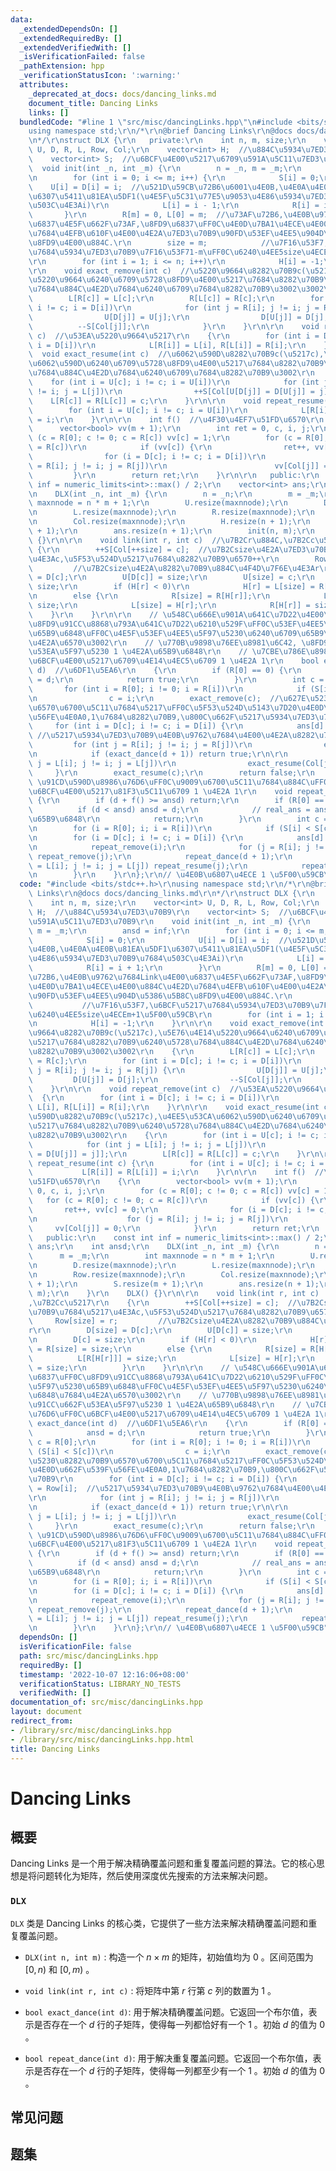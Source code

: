 ```yaml
---
data:
  _extendedDependsOn: []
  _extendedRequiredBy: []
  _extendedVerifiedWith: []
  _isVerificationFailed: false
  _pathExtension: hpp
  _verificationStatusIcon: ':warning:'
  attributes:
    _deprecated_at_docs: docs/dancing_links.md
    document_title: Dancing Links
    links: []
  bundledCode: "#line 1 \"src/misc/dancingLinks.hpp\"\n#include <bits/stdc++.h>\r\n\
    using namespace std;\r\n/*\r\n@brief Dancing Links\r\n@docs docs/dancing_links.md\r\
    \n*/\r\nstruct DLX {\r\n   private:\r\n    int n, m, size;\r\n    vector<int>\
    \ U, D, R, L, Row, Col;\r\n    vector<int> H;  //\u884C\u5934\u7ED3\u70B9\r\n\
    \    vector<int> S;  //\u6BCF\u4E00\u5217\u6709\u591A\u5C11\u7ED3\u70B9\r\n  \
    \  void init(int _n, int _m) {\r\n        n = _n, m = _m;\r\n        ansd = inf;\r\
    \n        for (int i = 0; i <= m; i++) {\r\n            S[i] = 0;\r\n        \
    \    U[i] = D[i] = i;  //\u521D\u59CB\u72B6\u6001\u4E0B,\u4E0A\u4E0B\u81EA\u5DF1\
    \u6307\u5411\u81EA\u5DF1(\u4E5F\u5C31\u77E5\u9053\u4E86\u5934\u7ED3\u70B9\u7684\
    \u503C\u4E3Ai)\r\n            L[i] = i - 1;\r\n            R[i] = i + 1;\r\n \
    \       }\r\n        R[m] = 0, L[0] = m;  //\u73AF\u72B6,\u4E0B\u9762\u7684Link\u4E00\
    \u6837\u4E5F\u662F\u73AF,\u8FD9\u6837\uFF0C\u4E0D\u7BA1\u4ECE\u4E00\u884C\u4E2D\
    \u7684\u4EFB\u610F\u4E00\u4E2A\u7ED3\u70B9\u90FD\u53EF\u4EE5\u904D\u5386\u5B8C\
    \u8FD9\u4E00\u884C.\r\n        size = m;            //\u7F16\u53F7,\u6BCF\u5217\
    \u7684\u5934\u7ED3\u70B9\u7F16\u53F71-m\uFF0C\u6240\u4EE5size\u4ECEm+1\u5F00\u59CB\
    \r\n        for (int i = 1; i <= n; i++)\r\n            H[i] = -1;\r\n    }\r\n\
    \r\n    void exact_remove(int c)  //\u5220\u9664\u8282\u70B9c(\u5217c),\u5E76\u4E14\
    \u5220\u9664\u6240\u6709\u5728\u8FD9\u4E00\u5217\u7684\u8282\u70B9\u6240\u5728\
    \u7684\u884C\u4E2D\u7684\u6240\u6709\u7684\u8282\u70B9\u3002\u3002\r\n    {\r\n\
    \        L[R[c]] = L[c];\r\n        R[L[c]] = R[c];\r\n        for (int i = D[c];\
    \ i != c; i = D[i])\r\n            for (int j = R[i]; j != i; j = R[j]) {\r\n\
    \                U[D[j]] = U[j];\r\n                D[U[j]] = D[j];\r\n      \
    \          --S[Col[j]];\r\n            }\r\n    }\r\n\r\n    void repeat_remove(int\
    \ c)  //\u53EA\u5220\u9664\u5217\r\n    {\r\n        for (int i = D[c]; i != c;\
    \ i = D[i])\r\n            L[R[i]] = L[i], R[L[i]] = R[i];\r\n    }\r\n\r\n  \
    \  void exact_resume(int c)  //\u6062\u590D\u8282\u70B9c(\u5217c),\u4EE5\u53CA\
    \u6062\u590D\u6240\u6709\u5728\u8FD9\u4E00\u5217\u7684\u8282\u70B9\u6240\u5728\
    \u7684\u884C\u4E2D\u7684\u6240\u6709\u7684\u8282\u70B9\u3002\r\n    {\r\n    \
    \    for (int i = U[c]; i != c; i = U[i])\r\n            for (int j = L[i]; j\
    \ != i; j = L[j])\r\n                ++S[Col[U[D[j]] = D[U[j]] = j]];\r\n    \
    \    L[R[c]] = R[L[c]] = c;\r\n    }\r\n\r\n    void repeat_resume(int c) {\r\n\
    \        for (int i = U[c]; i != c; i = U[i])\r\n            L[R[i]] = R[L[i]]\
    \ = i;\r\n    }\r\n\r\n    int f()  //\u4F30\u4EF7\u51FD\u6570\r\n    {\r\n  \
    \      vector<bool> vv(m + 1);\r\n        int ret = 0, c, i, j;\r\n        for\
    \ (c = R[0]; c != 0; c = R[c]) vv[c] = 1;\r\n        for (c = R[0]; c != 0; c\
    \ = R[c])\r\n            if (vv[c]) {\r\n                ret++, vv[c] = 0;\r\n\
    \                for (i = D[c]; i != c; i = D[i])\r\n                    for (j\
    \ = R[i]; j != i; j = R[j])\r\n                        vv[Col[j]] = 0;\r\n   \
    \         }\r\n        return ret;\r\n    }\r\n\r\n   public:\r\n    const int\
    \ inf = numeric_limits<int>::max() / 2;\r\n    vector<int> ans;\r\n    int ansd;\r\
    \n    DLX(int _n, int _m) {\r\n        n = _n;\r\n        m = _m;\r\n        int\
    \ maxnnode = n * m + 1;\r\n        U.resize(maxnnode);\r\n        D.resize(maxnnode);\r\
    \n        L.resize(maxnnode);\r\n        R.resize(maxnnode);\r\n        Row.resize(maxnnode);\r\
    \n        Col.resize(maxnnode);\r\n        H.resize(n + 1);\r\n        S.resize(m\
    \ + 1);\r\n        ans.resize(n + 1);\r\n        init(n, m);\r\n    }\r\n    DLX()\
    \ {}\r\n\r\n    void link(int r, int c)  //\u7B2Cr\u884C,\u7B2Cc\u5217\r\n   \
    \ {\r\n        ++S[Col[++size] = c];  //\u7B2Csize\u4E2A\u7ED3\u70B9\u7684\u5217\
    \u4E3Ac,\u5F53\u524D\u5217\u7684\u8282\u70B9\u6570++\r\n        Row[size] = r;\
    \         //\u7B2Csize\u4E2A\u8282\u70B9\u884C\u4F4D\u7F6E\u4E3Ar\r\n        D[size]\
    \ = D[c];\r\n        U[D[c]] = size;\r\n        U[size] = c;\r\n        D[c] =\
    \ size;\r\n        if (H[r] < 0)\r\n            H[r] = L[size] = R[size] = size;\r\
    \n        else {\r\n            R[size] = R[H[r]];\r\n            L[R[H[r]]] =\
    \ size;\r\n            L[size] = H[r];\r\n            R[H[r]] = size;\r\n    \
    \    }\r\n    }\r\n\r\n    // \u548C\u666E\u901A\u641C\u7D22\u4E00\u6837\uFF0C\
    \u8FD9\u91CC\u8868\u793A\u641C\u7D22\u6210\u529F\uFF0C\u53EF\u4EE5\u5F97\u5230\
    \u65B9\u6848\uFF0C\u4E5F\u53EF\u4EE5\u5F97\u5230\u6240\u6709\u65B9\u6848\u7684\
    \u4E2A\u6570\u3002\r\n    // \u770B\u9898\u76EE\u8981\u6C42, \u8FD9\u91CC\u662F\
    \u53EA\u5F97\u5230 1 \u4E2A\u65B9\u6848\r\n    // \u7CBE\u786E\u8986\u76D6\uFF0C\
    \u6BCF\u4E00\u5217\u6709\u4E14\u4EC5\u6709 1 \u4E2A 1\r\n    bool exact_dance(int\
    \ d)  //\u6DF1\u5EA6\r\n    {\r\n        if (R[0] == 0) {\r\n            ansd\
    \ = d;\r\n            return true;\r\n        }\r\n        int c = R[0];\r\n \
    \       for (int i = R[0]; i != 0; i = R[i])\r\n            if (S[i] < S[c])\r\
    \n                c = i;\r\n        exact_remove(c);  //\u627E\u5230\u8282\u70B9\
    \u6570\u6700\u5C11\u7684\u5217\uFF0C\u5F53\u524D\u5143\u7D20\u4E0D\u662F\u539F\
    \u56FE\u4E0A0,1\u7684\u8282\u70B9,\u800C\u662F\u5217\u5934\u7ED3\u70B9\r\n   \
    \     for (int i = D[c]; i != c; i = D[i]) {\r\n            ans[d] = Row[i]; \
    \ //\u5217\u5934\u7ED3\u70B9\u4E0B\u9762\u7684\u4E00\u4E2A\u8282\u70B9\r\n   \
    \         for (int j = R[i]; j != i; j = R[j])\r\n                exact_remove(Col[j]);\r\
    \n            if (exact_dance(d + 1)) return true;\r\n\r\n            for (int\
    \ j = L[i]; j != i; j = L[j])\r\n                exact_resume(Col[j]);\r\n   \
    \     }\r\n        exact_resume(c);\r\n        return false;\r\n    }\r\n    //\
    \ \u91CD\u590D\u8986\u76D6\uFF0C\u9009\u6700\u5C11\u7684\u884C\uFF0C\u4F7F\u5F97\
    \u6BCF\u4E00\u5217\u81F3\u5C11\u6709 1 \u4E2A 1\r\n    void repeat_dance(int d)\
    \ {\r\n        if (d + f() >= ansd) return;\r\n        if (R[0] == 0) {\r\n  \
    \          if (d < ansd) ansd = d;\r\n            // real_ans = ans; // \u5B58\
    \u65B9\u6848\r\n            return;\r\n        }\r\n        int c = R[0], i, j;\r\
    \n        for (i = R[0]; i; i = R[i])\r\n            if (S[i] < S[c]) c = i;\r\
    \n        for (i = D[c]; i != c; i = D[i]) {\r\n            ans[d] = Row[i];\r\
    \n            repeat_remove(i);\r\n            for (j = R[i]; j != i; j = R[j])\
    \ repeat_remove(j);\r\n            repeat_dance(d + 1);\r\n            for (j\
    \ = L[i]; j != i; j = L[j]) repeat_resume(j);\r\n            repeat_resume(i);\r\
    \n        }\r\n    }\r\n};\r\n// \u4E0B\u6807\u4ECE 1 \u5F00\u59CB\n"
  code: "#include <bits/stdc++.h>\r\nusing namespace std;\r\n/*\r\n@brief Dancing\
    \ Links\r\n@docs docs/dancing_links.md\r\n*/\r\nstruct DLX {\r\n   private:\r\n\
    \    int n, m, size;\r\n    vector<int> U, D, R, L, Row, Col;\r\n    vector<int>\
    \ H;  //\u884C\u5934\u7ED3\u70B9\r\n    vector<int> S;  //\u6BCF\u4E00\u5217\u6709\
    \u591A\u5C11\u7ED3\u70B9\r\n    void init(int _n, int _m) {\r\n        n = _n,\
    \ m = _m;\r\n        ansd = inf;\r\n        for (int i = 0; i <= m; i++) {\r\n\
    \            S[i] = 0;\r\n            U[i] = D[i] = i;  //\u521D\u59CB\u72B6\u6001\
    \u4E0B,\u4E0A\u4E0B\u81EA\u5DF1\u6307\u5411\u81EA\u5DF1(\u4E5F\u5C31\u77E5\u9053\
    \u4E86\u5934\u7ED3\u70B9\u7684\u503C\u4E3Ai)\r\n            L[i] = i - 1;\r\n\
    \            R[i] = i + 1;\r\n        }\r\n        R[m] = 0, L[0] = m;  //\u73AF\
    \u72B6,\u4E0B\u9762\u7684Link\u4E00\u6837\u4E5F\u662F\u73AF,\u8FD9\u6837\uFF0C\
    \u4E0D\u7BA1\u4ECE\u4E00\u884C\u4E2D\u7684\u4EFB\u610F\u4E00\u4E2A\u7ED3\u70B9\
    \u90FD\u53EF\u4EE5\u904D\u5386\u5B8C\u8FD9\u4E00\u884C.\r\n        size = m; \
    \           //\u7F16\u53F7,\u6BCF\u5217\u7684\u5934\u7ED3\u70B9\u7F16\u53F71-m\uFF0C\
    \u6240\u4EE5size\u4ECEm+1\u5F00\u59CB\r\n        for (int i = 1; i <= n; i++)\r\
    \n            H[i] = -1;\r\n    }\r\n\r\n    void exact_remove(int c)  //\u5220\
    \u9664\u8282\u70B9c(\u5217c),\u5E76\u4E14\u5220\u9664\u6240\u6709\u5728\u8FD9\u4E00\
    \u5217\u7684\u8282\u70B9\u6240\u5728\u7684\u884C\u4E2D\u7684\u6240\u6709\u7684\
    \u8282\u70B9\u3002\u3002\r\n    {\r\n        L[R[c]] = L[c];\r\n        R[L[c]]\
    \ = R[c];\r\n        for (int i = D[c]; i != c; i = D[i])\r\n            for (int\
    \ j = R[i]; j != i; j = R[j]) {\r\n                U[D[j]] = U[j];\r\n       \
    \         D[U[j]] = D[j];\r\n                --S[Col[j]];\r\n            }\r\n\
    \    }\r\n\r\n    void repeat_remove(int c)  //\u53EA\u5220\u9664\u5217\r\n  \
    \  {\r\n        for (int i = D[c]; i != c; i = D[i])\r\n            L[R[i]] =\
    \ L[i], R[L[i]] = R[i];\r\n    }\r\n\r\n    void exact_resume(int c)  //\u6062\
    \u590D\u8282\u70B9c(\u5217c),\u4EE5\u53CA\u6062\u590D\u6240\u6709\u5728\u8FD9\u4E00\
    \u5217\u7684\u8282\u70B9\u6240\u5728\u7684\u884C\u4E2D\u7684\u6240\u6709\u7684\
    \u8282\u70B9\u3002\r\n    {\r\n        for (int i = U[c]; i != c; i = U[i])\r\n\
    \            for (int j = L[i]; j != i; j = L[j])\r\n                ++S[Col[U[D[j]]\
    \ = D[U[j]] = j]];\r\n        L[R[c]] = R[L[c]] = c;\r\n    }\r\n\r\n    void\
    \ repeat_resume(int c) {\r\n        for (int i = U[c]; i != c; i = U[i])\r\n \
    \           L[R[i]] = R[L[i]] = i;\r\n    }\r\n\r\n    int f()  //\u4F30\u4EF7\
    \u51FD\u6570\r\n    {\r\n        vector<bool> vv(m + 1);\r\n        int ret =\
    \ 0, c, i, j;\r\n        for (c = R[0]; c != 0; c = R[c]) vv[c] = 1;\r\n     \
    \   for (c = R[0]; c != 0; c = R[c])\r\n            if (vv[c]) {\r\n         \
    \       ret++, vv[c] = 0;\r\n                for (i = D[c]; i != c; i = D[i])\r\
    \n                    for (j = R[i]; j != i; j = R[j])\r\n                   \
    \     vv[Col[j]] = 0;\r\n            }\r\n        return ret;\r\n    }\r\n\r\n\
    \   public:\r\n    const int inf = numeric_limits<int>::max() / 2;\r\n    vector<int>\
    \ ans;\r\n    int ansd;\r\n    DLX(int _n, int _m) {\r\n        n = _n;\r\n  \
    \      m = _m;\r\n        int maxnnode = n * m + 1;\r\n        U.resize(maxnnode);\r\
    \n        D.resize(maxnnode);\r\n        L.resize(maxnnode);\r\n        R.resize(maxnnode);\r\
    \n        Row.resize(maxnnode);\r\n        Col.resize(maxnnode);\r\n        H.resize(n\
    \ + 1);\r\n        S.resize(m + 1);\r\n        ans.resize(n + 1);\r\n        init(n,\
    \ m);\r\n    }\r\n    DLX() {}\r\n\r\n    void link(int r, int c)  //\u7B2Cr\u884C\
    ,\u7B2Cc\u5217\r\n    {\r\n        ++S[Col[++size] = c];  //\u7B2Csize\u4E2A\u7ED3\
    \u70B9\u7684\u5217\u4E3Ac,\u5F53\u524D\u5217\u7684\u8282\u70B9\u6570++\r\n   \
    \     Row[size] = r;         //\u7B2Csize\u4E2A\u8282\u70B9\u884C\u4F4D\u7F6E\u4E3A\
    r\r\n        D[size] = D[c];\r\n        U[D[c]] = size;\r\n        U[size] = c;\r\
    \n        D[c] = size;\r\n        if (H[r] < 0)\r\n            H[r] = L[size]\
    \ = R[size] = size;\r\n        else {\r\n            R[size] = R[H[r]];\r\n  \
    \          L[R[H[r]]] = size;\r\n            L[size] = H[r];\r\n            R[H[r]]\
    \ = size;\r\n        }\r\n    }\r\n\r\n    // \u548C\u666E\u901A\u641C\u7D22\u4E00\
    \u6837\uFF0C\u8FD9\u91CC\u8868\u793A\u641C\u7D22\u6210\u529F\uFF0C\u53EF\u4EE5\
    \u5F97\u5230\u65B9\u6848\uFF0C\u4E5F\u53EF\u4EE5\u5F97\u5230\u6240\u6709\u65B9\
    \u6848\u7684\u4E2A\u6570\u3002\r\n    // \u770B\u9898\u76EE\u8981\u6C42, \u8FD9\
    \u91CC\u662F\u53EA\u5F97\u5230 1 \u4E2A\u65B9\u6848\r\n    // \u7CBE\u786E\u8986\
    \u76D6\uFF0C\u6BCF\u4E00\u5217\u6709\u4E14\u4EC5\u6709 1 \u4E2A 1\r\n    bool\
    \ exact_dance(int d)  //\u6DF1\u5EA6\r\n    {\r\n        if (R[0] == 0) {\r\n\
    \            ansd = d;\r\n            return true;\r\n        }\r\n        int\
    \ c = R[0];\r\n        for (int i = R[0]; i != 0; i = R[i])\r\n            if\
    \ (S[i] < S[c])\r\n                c = i;\r\n        exact_remove(c);  //\u627E\
    \u5230\u8282\u70B9\u6570\u6700\u5C11\u7684\u5217\uFF0C\u5F53\u524D\u5143\u7D20\
    \u4E0D\u662F\u539F\u56FE\u4E0A0,1\u7684\u8282\u70B9,\u800C\u662F\u5217\u5934\u7ED3\
    \u70B9\r\n        for (int i = D[c]; i != c; i = D[i]) {\r\n            ans[d]\
    \ = Row[i];  //\u5217\u5934\u7ED3\u70B9\u4E0B\u9762\u7684\u4E00\u4E2A\u8282\u70B9\
    \r\n            for (int j = R[i]; j != i; j = R[j])\r\n                exact_remove(Col[j]);\r\
    \n            if (exact_dance(d + 1)) return true;\r\n\r\n            for (int\
    \ j = L[i]; j != i; j = L[j])\r\n                exact_resume(Col[j]);\r\n   \
    \     }\r\n        exact_resume(c);\r\n        return false;\r\n    }\r\n    //\
    \ \u91CD\u590D\u8986\u76D6\uFF0C\u9009\u6700\u5C11\u7684\u884C\uFF0C\u4F7F\u5F97\
    \u6BCF\u4E00\u5217\u81F3\u5C11\u6709 1 \u4E2A 1\r\n    void repeat_dance(int d)\
    \ {\r\n        if (d + f() >= ansd) return;\r\n        if (R[0] == 0) {\r\n  \
    \          if (d < ansd) ansd = d;\r\n            // real_ans = ans; // \u5B58\
    \u65B9\u6848\r\n            return;\r\n        }\r\n        int c = R[0], i, j;\r\
    \n        for (i = R[0]; i; i = R[i])\r\n            if (S[i] < S[c]) c = i;\r\
    \n        for (i = D[c]; i != c; i = D[i]) {\r\n            ans[d] = Row[i];\r\
    \n            repeat_remove(i);\r\n            for (j = R[i]; j != i; j = R[j])\
    \ repeat_remove(j);\r\n            repeat_dance(d + 1);\r\n            for (j\
    \ = L[i]; j != i; j = L[j]) repeat_resume(j);\r\n            repeat_resume(i);\r\
    \n        }\r\n    }\r\n};\r\n// \u4E0B\u6807\u4ECE 1 \u5F00\u59CB"
  dependsOn: []
  isVerificationFile: false
  path: src/misc/dancingLinks.hpp
  requiredBy: []
  timestamp: '2022-10-07 12:16:06+08:00'
  verificationStatus: LIBRARY_NO_TESTS
  verifiedWith: []
documentation_of: src/misc/dancingLinks.hpp
layout: document
redirect_from:
- /library/src/misc/dancingLinks.hpp
- /library/src/misc/dancingLinks.hpp.html
title: Dancing Links
---
```

# Dancing Links

## 概要
Dancing Links 是一个用于解决精确覆盖问题和重复覆盖问题的算法。它的核心思想是将问题转化为矩阵，然后使用深度优先搜索的方法来解决问题。

### `DLX`
`DLX` 类是 Dancing Links 的核心类，它提供了一些方法来解决精确覆盖问题和重复覆盖问题。
- `DLX(int n, int m)` : 构造一个 $n \times m$ 的矩阵，初始值均为 $0$ 。区间范围为 $[0, n)$ 和 $[0, m)$ 。

- `void link(int r, int c)` : 将矩阵中第 $r$ 行第 $c$ 列的数置为 $1$ 。
- `bool exact_dance(int d)`: 用于解决精确覆盖问题。它返回一个布尔值，表示是否存在一个 $d$ 行的子矩阵，使得每一列都恰好有一个 $1$ 。初始 $d$ 的值为 $0$ 。
- `bool repeat_dance(int d)`: 用于解决重复覆盖问题。它返回一个布尔值，表示是否存在一个 $d$ 行的子矩阵，使得每一列都至少有一个 $1$ 。初始 $d$ 的值为 $0$ 。

## 常见问题

## 题集